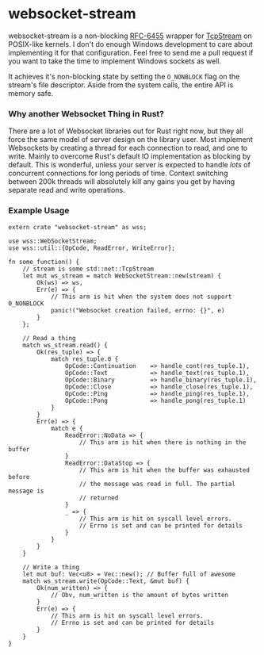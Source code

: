 websocket-stream
================

websocket-stream is a non-blocking [RFC-6455](https://tools.ietf.org/html/rfc6455)
wrapper for [TcpStream](http://doc.rust-lang.org/std/net/struct.TcpStream.html)
on POSIX-like kernels. I don't do enough Windows development to care about
implementing it for that configuration. Feel free to send me a pull
request if you want to take the time to implement Windows sockets as well.

It achieves it's non-blocking state by setting the `O_NONBLOCK` flag on the
stream's file descriptor. Aside from the system calls, the entire API is
memory safe.

### Why another Websocket Thing in Rust?

There are a lot of Websocket libraries out for Rust right now, but they all
force the same model of server design on the library user. Most implement
Websockets by creating a thread for each connection to read, and one to write.
Mainly to overcome Rust's default IO implementation as blocking by default.
This is wonderful, unless your server is expected to handle *lots* of
concurrent connections for long periods of time. Context switching between
200k threads will absolutely kill any gains you get by having separate read and
write operations.

### Example Usage

    extern crate "websocket-stream" as wss;

    use wss::WebSocketStream;
    use wss::util::{OpCode, ReadError, WriteError};

    fn some_function() {
        // stream is some std::net::TcpStream
        let mut ws_stream = match WebSocketStream::new(stream) {
            Ok(ws) => ws,
            Err(e) => {
                // This arm is hit when the system does not support 0_NONBLOCK
                panic!("Websocket creation failed, errno: {}", e)
            }
        };

        // Read a thing
        match ws_stream.read() {
            Ok(res_tuple) => {
                match res_tuple.0 {
                    OpCode::Continuation    => handle_cont(res_tuple.1),
                    OpCode::Text            => handle_text(res_tuple.1),
                    OpCode::Binary          => handle_binary(res_tuple.1),
                    OpCode::Close           => handle_close(res_tuple.1),
                    OpCode::Ping            => handle_ping(res_tuple.1),
                    OpCode::Pong            => handle_pong(res_tuple.1)
                }
            }
            Err(e) => {
                match e {
                    ReadError::NoData => {
                        // This arm is hit when there is nothing in the buffer
                    }
                    ReadError::DataStop => {
                        // This arm is hit when the buffer was exhausted before
                        // the message was read in full. The partial message is
                        // returned
                    }
                    _ => {
                        // This arm is hit on syscall level errors.
                        // Errno is set and can be printed for details
                    }
                }
            }
        }

        // Write a thing
        let mut buf: Vec<u8> = Vec::new(); // Buffer full of awesome
        match ws_stream.write(OpCode::Text, &mut buf) {
            Ok(num_written) => {
                // Obv, num_written is the amount of bytes written
            }
            Err(e) => {
                // This arm is hit on syscall level errors.
                // Errno is set and can be printed for details
            }
        }
    }
